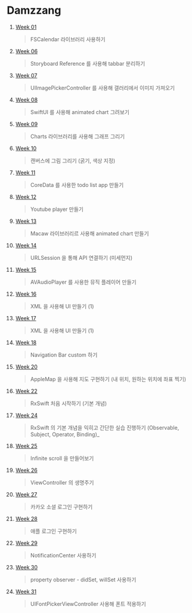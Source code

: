 # Damzzang

1. [Week 01](https://github.com/iOS-SOPT-iNNovation/eunjizzang/blob/master/study/week01.md)

    > FSCalendar 라이브러리 사용하기 

2. [Week 06](https://github.com/iOS-SOPT-iNNovation/eunjizzang/blob/master/study/week06.md)

    > Storyboard Reference 를 사용해 tabbar 분리하기

3. [Week 07](https://github.com/iOS-SOPT-iNNovation/eunjizzang/blob/master/study/week07.md)

    > UIImagePickerController 를 사용해 갤러리에서 이미지 가져오기

4. [Week 08](https://github.com/iOS-SOPT-iNNovation/eunjizzang/blob/master/study/week08.md)

    > SwiftUI 를 사용해 animated chart 그려보기

5. [Week 09](https://github.com/iOS-SOPT-iNNovation/eunjizzang/blob/master/study/week09.md)

    > Charts 라이브러리를 사용해 그래프 그리기

6. [Week 10](https://github.com/iOS-SOPT-iNNovation/eunjizzang/blob/master/study/week10.md)

    > 캔버스에 그림 그리기 (굵기, 색상 지정)

7. [Week 11](https://github.com/iOS-SOPT-iNNovation/eunjizzang/blob/master/study/week11.md)

    > CoreData 를 사용한 todo list app 만들기

8. [Week 12](https://github.com/iOS-SOPT-iNNovation/eunjizzang/blob/master/study/week12.md)

    > Youtube player 만들기

9. [Week 13](https://github.com/iOS-SOPT-iNNovation/eunjizzang/blob/master/study/week13.md)

    > Macaw 라이브러리르 사용해 animated chart 만들기

10. [Week 14](https://github.com/iOS-SOPT-iNNovation/eunjizzang/blob/master/study/week14.md)
    
    > URLSession 을 통해 API 연결하기 (미세먼지)

11. [Week 15](https://github.com/iOS-SOPT-iNNovation/eunjizzang/blob/master/study/week15.md)

    > AVAudioPlayer 를 사용한 뮤직 플레이어 만들기

12. [Week 16](https://github.com/iOS-SOPT-iNNovation/eunjizzang/blob/master/study/week16.md)

    > XML 을 사용해 UI 만들기 (1) 

13. [Week 17](https://github.com/iOS-SOPT-iNNovation/eunjizzang/blob/master/study/week17.md)

    > XML 을 사용해 UI 만들기 (1) 

14. [Week 18](https://github.com/iOS-SOPT-iNNovation/eunjizzang/blob/master/study/week18.md)

    > Navigation Bar custom 하기

15. [Week 20](https://github.com/iOS-SOPT-iNNovation/eunjizzang/blob/master/study/week20.md)

    > AppleMap 을 사용해 지도 구현하기 (내 위치, 원하는 위치에 좌표 찍기)

14. [Week 22](https://github.com/iOS-SOPT-iNNovation/eunjizzang/blob/master/study/week22.md)

    > RxSwift 처음 시작하기 (기본 개념)

15. [Week 24](https://github.com/iOS-SOPT-iNNovation/eunjizzang/blob/master/study/week24.md)

    > RxSwift 의 기본 개념을 익히고 간단한 실습 진행하기 (Observable, Subject, Operator, Binding)_

16. [Week 25](https://github.com/iOS-SOPT-iNNovation/eunjizzang/blob/master/study/week25.md)

    >  Infinite scroll 을 만들어보기

16. [Week 26](https://github.com/iOS-SOPT-iNNovation/eunjizzang/blob/master/study/week26.md)

    >  ViewController 의 생명주기
    
17. [Week 27](https://silver-g-0114.tistory.com/102)
    
    > 카카오 소셜 로그인 구현하기
    
18. [Week 28](https://silver-g-0114.tistory.com/104)

    > 애플 로그인 구현하기
    
19. [Week 29](https://silver-g-0114.tistory.com/106)

    > NotificationCenter 사용하기

20. [Week 30](https://silver-g-0114.tistory.com/107)

    > property observer - didSet, willSet 사용하기

21. [Week 31](https://silver-g-0114.tistory.com/113)

    > UIFontPickerViewController 사용해 폰트 적용하기
